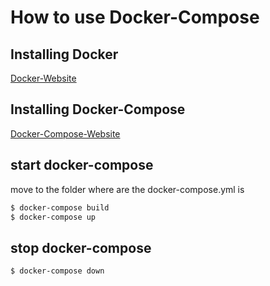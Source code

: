 # How to use Docker-Compose

## Installing Docker
[Docker-Website](https://docs.docker.com/get-docker/)

## Installing Docker-Compose

[Docker-Compose-Website](https://docs.docker.com/compose/install/)

## start docker-compose

move to the folder where are the docker-compose.yml is

```sh
$ docker-compose build
$ docker-compose up
```

## stop docker-compose
```sh
$ docker-compose down
```